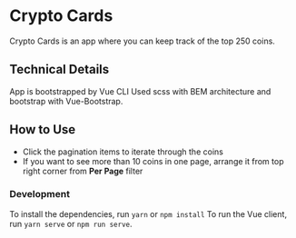 # Crypto Cards

Crypto Cards is an app where you can keep track of the top 250 coins.

## Technical Details

App is bootstrapped by Vue CLI
Used scss with BEM architecture and bootstrap with Vue-Bootstrap.

## How to Use

- Click the pagination items to iterate through the coins
- If you want to see more than 10 coins in one page, arrange it from top right corner from **Per Page** filter

### Development

To install the dependencies, run `yarn` or `npm install`
To run the Vue client, run `yarn serve` or `npm run serve`.
